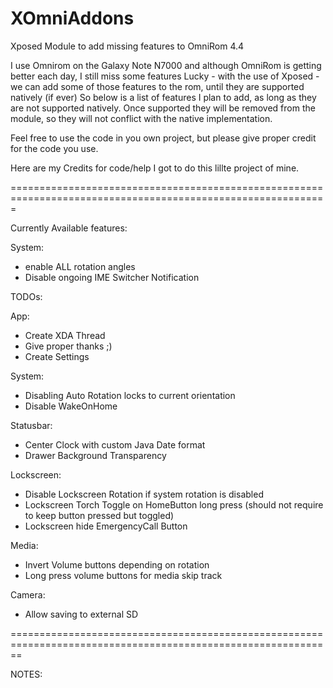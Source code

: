 XOmniAddons
===========

Xposed Module to add missing features to OmniRom 4.4

I use Omnirom on the Galaxy Note N7000 and although OmniRom is getting better each day, I still miss some features
Lucky - with the use of Xposed - we can add some of those features to the rom, until they are supported natively (if ever)
So below is a list of features I plan to add, as long as they are not supported natively. Once supported they will be removed from the module, so they will
not conflict with the native implementation.

Feel free to use the code in you own project, but please give proper credit for the code you use.

Here are my Credits for code/help I got to do this lillte project of mine.



=============================================================================================================

Currently Available features:

System:
- enable ALL rotation angles
- Disable ongoing IME Switcher Notification


TODOs:

App:
- Create XDA Thread
- Give proper thanks ;)
- Create Settings

System:
- Disabling Auto Rotation locks to current orientation
- Disable WakeOnHome

Statusbar:
- Center Clock with custom Java Date format
- Drawer Background Transparency

Lockscreen:
- Disable Lockscreen Rotation if system rotation is disabled
- Lockscreen Torch Toggle on HomeButton long press (should not require to keep button pressed but toggled)
- Lockscreen hide EmergencyCall Button

Media:
- Invert Volume buttons depending on rotation
- Long press volume buttons for media skip track

Camera:
- Allow saving to external SD

==============================================================================================================

NOTES:
